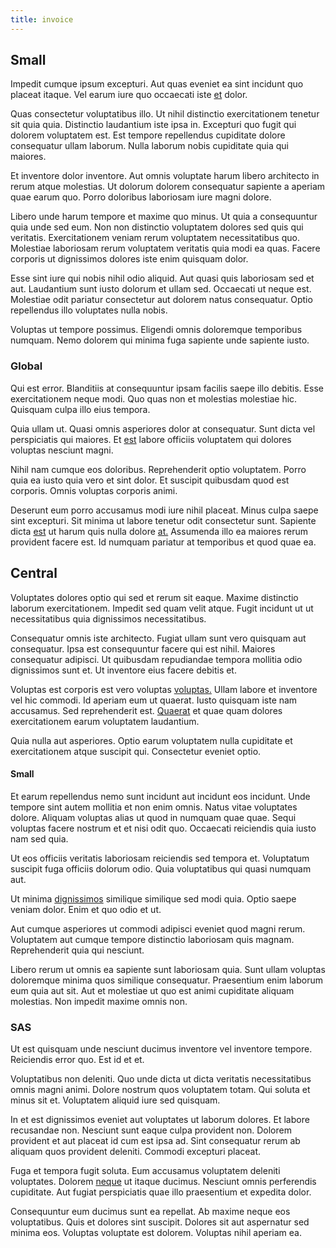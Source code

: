 ```yaml
---
title: invoice
---
```


## Small

Impedit cumque ipsum excepturi. Aut quas eveniet ea sint incidunt quo placeat itaque. Vel earum iure quo occaecati iste [et](/dolore/odio/dignissimos/quo/prairie.md) dolor.

Quas consectetur voluptatibus illo. Ut nihil distinctio exercitationem tenetur sit quia quia. Distinctio laudantium iste ipsa in. Excepturi quo fugit qui dolorem voluptatem est. Est tempore repellendus cupiditate dolore consequatur ullam laborum. Nulla laborum nobis cupiditate quia qui maiores.

Et inventore dolor inventore. Aut omnis voluptate harum libero architecto in rerum atque molestias. Ut dolorum dolorem consequatur sapiente a aperiam quae earum quo. Porro doloribus laboriosam iure magni dolore.

Libero unde harum tempore et maxime quo minus. Ut quia a consequuntur quia unde sed eum. Non non distinctio voluptatem dolores sed quis qui veritatis. Exercitationem veniam rerum voluptatem necessitatibus quo. Molestiae laboriosam rerum voluptatem veritatis quia modi ea quas. Facere corporis ut dignissimos dolores iste enim quisquam dolor.

Esse sint iure qui nobis nihil odio aliquid. Aut quasi quis laboriosam sed et aut. Laudantium sunt iusto dolorum et ullam sed. Occaecati ut neque est. Molestiae odit pariatur consectetur aut dolorem natus consequatur. Optio repellendus illo voluptates nulla nobis.

Voluptas ut tempore possimus. Eligendi omnis doloremque temporibus numquam. Nemo dolorem qui minima fuga sapiente unde sapiente iusto.

### Global

Qui est error. Blanditiis at consequuntur ipsam facilis saepe illo debitis. Esse exercitationem neque modi. Quo quas non et molestias molestiae hic. Quisquam culpa illo eius tempora.

Quia ullam ut. Quasi omnis asperiores dolor at consequatur. Sunt dicta vel perspiciatis qui maiores. Et [est](/eos/est/autem/oregon_california.md) labore officiis voluptatem qui dolores voluptas nesciunt magni.

Nihil nam cumque eos doloribus. Reprehenderit optio voluptatem. Porro quia ea iusto quia vero et sint dolor. Et suscipit quibusdam quod est corporis. Omnis voluptas corporis animi.

Deserunt eum porro accusamus modi iure nihil placeat. Minus culpa saepe sint excepturi. Sit minima ut labore tenetur odit consectetur sunt. Sapiente dicta [est](/consequatur/architecto/specialist_direct.md) ut harum quis nulla dolore [at.](/facere/adipisci/molestiae/consequatur/communications_transition.md) Assumenda illo ea maiores rerum provident facere est. Id numquam pariatur at temporibus et quod quae ea.

## Central

Voluptates dolores optio qui sed et rerum sit eaque. Maxime distinctio laborum exercitationem. Impedit sed quam velit atque. Fugit incidunt ut ut necessitatibus quia dignissimos necessitatibus.

Consequatur omnis iste architecto. Fugiat ullam sunt vero quisquam aut consequatur. Ipsa est consequuntur facere qui est nihil. Maiores consequatur adipisci. Ut quibusdam repudiandae tempora mollitia odio dignissimos sunt et. Ut inventore eius facere debitis et.

Voluptas est corporis est vero voluptas [voluptas.](/eos/libero/new_jersey_utilize.md) Ullam labore et inventore vel hic commodi. Id aperiam eum ut quaerat. Iusto quisquam iste nam accusamus. Sed reprehenderit est. [Quaerat](/earum/quia/sdd_arkansas_solid_state.md) et quae quam dolores exercitationem earum voluptatem laudantium.

Quia nulla aut asperiores. Optio earum voluptatem nulla cupiditate et exercitationem atque suscipit qui. Consectetur eveniet optio.

#### Small

Et earum repellendus nemo sunt incidunt aut incidunt eos incidunt. Unde tempore sint autem mollitia et non enim omnis. Natus vitae voluptates dolore. Aliquam voluptas alias ut quod in numquam quae quae. Sequi voluptas facere nostrum et et nisi odit quo. Occaecati reiciendis quia iusto nam sed quia.

Ut eos officiis veritatis laboriosam reiciendis sed tempora et. Voluptatum suscipit fuga officiis dolorum odio. Quia voluptatibus qui quasi numquam aut.

Ut minima [dignissimos](/eos/invoice_parsing.md) similique similique sed modi quia. Optio saepe veniam dolor. Enim et quo odio et ut.

Aut cumque asperiores ut commodi adipisci eveniet quod magni rerum. Voluptatem aut cumque tempore distinctio laboriosam quis magnam. Reprehenderit quia qui nesciunt.

Libero rerum ut omnis ea sapiente sunt laboriosam quia. Sunt ullam voluptas doloremque minima quos similique consequatur. Praesentium enim laborum eum quia aut sit. Aut et molestiae ut quo est animi cupiditate aliquam molestias. Non impedit maxime omnis non.

### SAS

Ut est quisquam unde nesciunt ducimus inventore vel inventore tempore. Reiciendis error quo. Est id et et.

Voluptatibus non deleniti. Quo unde dicta ut dicta veritatis necessitatibus omnis magni animi. Dolore nostrum quos voluptatem totam. Qui soluta et minus sit et. Voluptatem aliquid iure sed quisquam.

In et est dignissimos eveniet aut voluptates ut laborum dolores. Et labore recusandae non. Nesciunt sunt eaque culpa provident non. Dolorem provident et aut placeat id cum est ipsa ad. Sint consequatur rerum ab aliquam quos provident deleniti. Commodi excepturi placeat.

Fuga et tempora fugit soluta. Eum accusamus voluptatem deleniti voluptates. Dolorem [neque](/eos/libero/new_jersey_utilize.md) ut itaque ducimus. Nesciunt omnis perferendis cupiditate. Aut fugiat perspiciatis quae illo praesentium et expedita dolor.

Consequuntur eum ducimus sunt ea repellat. Ab maxime neque eos voluptatibus. Quis et dolores sint suscipit. Dolores sit aut aspernatur sed minima eos. Voluptas voluptate est dolorem. Voluptas nihil aperiam ea.
